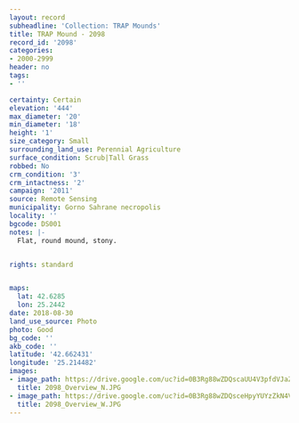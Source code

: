 ```yaml
---
layout: record
subheadline: 'Collection: TRAP Mounds'
title: TRAP Mound - 2098
record_id: '2098'
categories:
- 2000-2999
header: no
tags:
- ''

certainty: Certain
elevation: '444'
max_diameter: '20'
min_diameter: '18'
height: '1'
size_category: Small
surrounding_land_use: Perennial Agriculture
surface_condition: Scrub|Tall Grass
robbed: No
crm_condition: '3'
crm_intactness: '2'
campaign: '2011'
source: Remote Sensing
municipality: Gorno Sahrane necropolis
locality: ''
bgcode: DS001
notes: |-
  Flat, round mound, stony.


rights: standard


maps:
  lat: 42.6285
  lon: 25.2442
date: 2018-08-30
land_use_source: Photo
photo: Good
bg_code: ''
akb_code: ''
latitude: '42.662431'
longitude: '25.214482'
images:
- image_path: https://drive.google.com/uc?id=0B3Rg88wZDQscaUU4V3pfdVJaZjg
  title: 2098_Overview_N.JPG
- image_path: https://drive.google.com/uc?id=0B3Rg88wZDQsceHpyYUYzZkN4VkE
  title: 2098_Overview_W.JPG
---
```

